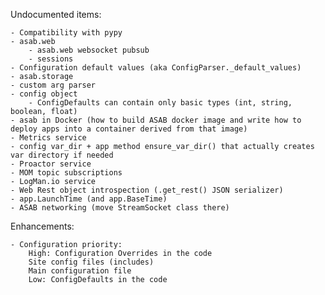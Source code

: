 Undocumented items:
	
	- Compatibility with pypy
	- asab.web
		- asab.web websocket pubsub
		- sessions
	- Configuration default values (aka ConfigParser._default_values)
	- asab.storage
	- custom arg parser
	- config object
		- ConfigDefaults can contain only basic types (int, string, boolean, float)
	- asab in Docker (how to build ASAB docker image and write how to deploy apps into a container derived from that image)
	- Metrics service
	- config var_dir + app method ensure_var_dir() that actually creates var directory if needed
	- Proactor service
	- MOM topic subscriptions
	- LogMan.io service
	- Web Rest object introspection (.get_rest() JSON serializer)
	- app.LaunchTime (and app.BaseTime)
	- ASAB networking (move StreamSocket class there)

Enhancements:

    - Configuration priority:
    	High: Configuration Overrides in the code
    	Site config files (includes)
    	Main configuration file
    	Low: ConfigDefaults in the code

